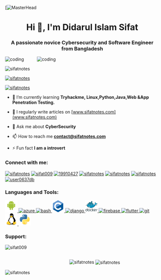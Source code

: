 
[![MasterHead](https://www.teahub.io/photos/full/284-2840046_photo-wallpaper-computer-the-room-hacker-the-world.jpg)

<h1 align="center">Hi 👋, I'm Didarul Islam Sifat</h1>
<h3 align="center">A passionate novice Cybersecurity and Software Engineer from Bangladesh</h3>
<img align="right" alt="coding" width="400" src="https://i.pinimg.com/originals/ce/69/4f/ce694f560636dffcf42ecf40d4f2f962.gif">
<img align="leftt" alt="coding" width="400" src="https://www.web24zone.com/wp-content/uploads/2022/10/46207-programmer-1.gif">

<p align="left"> <img src="https://komarev.com/ghpvc/?username=sifatnotes&label=Profile%20views&color=0e75b6&style=flat" alt="sifatnotes" /> </p>

<p align="left"> <a href="https://github.com/ryo-ma/github-profile-trophy"><img src="https://github-profile-trophy.vercel.app/?username=sifatnotes" alt="sifatnotes" /></a> </p>

<p align="left"> <a href="https://twitter.com/sifatnotes" target="blank"><img src="https://img.shields.io/twitter/follow/sifatnotes?logo=twitter&style=for-the-badge" alt="sifatnotes" /></a> </p>

- 🌱 I’m currently learning **Tryhackme, Linux,Python,Java,Web &App Penetration Testing.**

- 📝 I regularly write articles on [www.sifatnotes.com](www.sifatnotes.com)

- 💬 Ask me about **CyberSecurity**

- 📫 How to reach me **contact@sifatnotes.com**

- ⚡ Fun fact **I am a introvert**

<h3 align="left">Connect with me:</h3>
<p align="left">
<a href="https://twitter.com/sifatnotes" target="blank"><img align="center" src="https://raw.githubusercontent.com/rahuldkjain/github-profile-readme-generator/master/src/images/icons/Social/twitter.svg" alt="sifatnotes" height="30" width="40" /></a>
<a href="https://linkedin.com/in/sifat009" target="blank"><img align="center" src="https://raw.githubusercontent.com/rahuldkjain/github-profile-readme-generator/master/src/images/icons/Social/linked-in-alt.svg" alt="sifat009" height="30" width="40" /></a>
<a href="https://stackoverflow.com/users/19910427" target="blank"><img align="center" src="https://raw.githubusercontent.com/rahuldkjain/github-profile-readme-generator/master/src/images/icons/Social/stack-overflow.svg" alt="19910427" height="30" width="40" /></a>
<a href="https://fb.com/sifatnotes" target="blank"><img align="center" src="https://raw.githubusercontent.com/rahuldkjain/github-profile-readme-generator/master/src/images/icons/Social/facebook.svg" alt="sifatnotes" height="30" width="40" /></a>
<a href="https://www.youtube.com/c/sifatnotes" target="blank"><img align="center" src="https://raw.githubusercontent.com/rahuldkjain/github-profile-readme-generator/master/src/images/icons/Social/youtube.svg" alt="sifatnotes" height="30" width="40" /></a>
<a href="https://www.hackerrank.com/sifatnotes" target="blank"><img align="center" src="https://raw.githubusercontent.com/rahuldkjain/github-profile-readme-generator/master/src/images/icons/Social/hackerrank.svg" alt="sifatnotes" height="30" width="40" /></a>
<a href="https://www.leetcode.com/user0637db" target="blank"><img align="center" src="https://raw.githubusercontent.com/rahuldkjain/github-profile-readme-generator/master/src/images/icons/Social/leet-code.svg" alt="user0637db" height="30" width="40" /></a>
</p>

<h3 align="left">Languages and Tools:</h3>
<p align="left"> <a href="https://developer.android.com" target="_blank" rel="noreferrer"> <img src="https://raw.githubusercontent.com/devicons/devicon/master/icons/android/android-original-wordmark.svg" alt="android" width="40" height="40"/> </a> <a href="https://azure.microsoft.com/en-in/" target="_blank" rel="noreferrer"> <img src="https://www.vectorlogo.zone/logos/microsoft_azure/microsoft_azure-icon.svg" alt="azure" width="40" height="40"/> </a> <a href="https://www.gnu.org/software/bash/" target="_blank" rel="noreferrer"> <img src="https://www.vectorlogo.zone/logos/gnu_bash/gnu_bash-icon.svg" alt="bash" width="40" height="40"/> </a> <a href="https://www.cprogramming.com/" target="_blank" rel="noreferrer"> <img src="https://raw.githubusercontent.com/devicons/devicon/master/icons/c/c-original.svg" alt="c" width="40" height="40"/> </a> <a href="https://www.djangoproject.com/" target="_blank" rel="noreferrer"> <img src="https://cdn.worldvectorlogo.com/logos/django.svg" alt="django" width="40" height="40"/> </a> <a href="https://www.docker.com/" target="_blank" rel="noreferrer"> <img src="https://raw.githubusercontent.com/devicons/devicon/master/icons/docker/docker-original-wordmark.svg" alt="docker" width="40" height="40"/> </a> <a href="https://firebase.google.com/" target="_blank" rel="noreferrer"> <img src="https://www.vectorlogo.zone/logos/firebase/firebase-icon.svg" alt="firebase" width="40" height="40"/> </a> <a href="https://flutter.dev" target="_blank" rel="noreferrer"> <img src="https://www.vectorlogo.zone/logos/flutterio/flutterio-icon.svg" alt="flutter" width="40" height="40"/> </a> <a href="https://git-scm.com/" target="_blank" rel="noreferrer"> <img src="https://www.vectorlogo.zone/logos/git-scm/git-scm-icon.svg" alt="git" width="40" height="40"/> </a> <a href="https://www.linux.org/" target="_blank" rel="noreferrer"> <img src="https://raw.githubusercontent.com/devicons/devicon/master/icons/linux/linux-original.svg" alt="linux" width="40" height="40"/> </a> <a href="https://www.python.org" target="_blank" rel="noreferrer"> <img src="https://raw.githubusercontent.com/devicons/devicon/master/icons/python/python-original.svg" alt="python" width="40" height="40"/> </a> </p>

<h3 align="left">Support:</h3>
<p><a href="https://www.buymeacoffee.com/sifat009"> <img align="left" src="https://cdn.buymeacoffee.com/buttons/v2/default-yellow.png" height="50" width="210" alt="sifat009" /></a></p><br><br>

<p><img align="left" src="https://github-readme-stats-git-masterrstaa-rickstaa.vercel.app/api/top-langs/?username=sifatnotes&show_icons=true&locale=en&layout=compact" alt="sifatnotes" /></p>

<p>&nbsp;<img align="center" src="https://github-readme-stats-git-masterrstaa-rickstaa.vercel.app/api?username=FelipeFama&&show_icons=true&theme=dark" alt="sifatnotes" /></p>

<p><img align="center" src="https://github-readme-streak-stats.herokuapp.com/?user=sifatnotes&" alt="sifatnotes" /></p>
